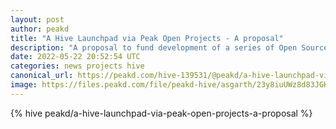 ```yaml
---
layout: post
author: peakd
title: "A Hive Launchpad via Peak Open Projects - A proposal"
description: "A proposal to fund development of a series of Open Source projects for Hive interfaces and Hive Users."
date: 2022-05-22 20:52:54 UTC
categories: news projects hive
canonical_url: https://peakd.com/hive-139531/@peakd/a-hive-launchpad-via-peak-open-projects-a-proposal
image: https://files.peakd.com/file/peakd-hive/asgarth/23y8iuUWz8d83JGK2YBsnnhDVWCqE4VruVmMo7eKfsNFtZcn7e8gY6QfTKkQsywYW7q93.png
---
```

{% hive peakd/a-hive-launchpad-via-peak-open-projects-a-proposal %}
